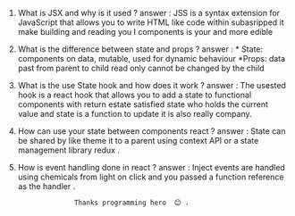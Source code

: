 1. What is JSX and why is it used ?
answer :   JSS is a syntax extension for JavaScript that allows you to write HTML like code within subasripped it make building and reading you I components is your and more edible



2. What is the difference between state and props ?
answer :   * State: components on data, mutable, used for dynamic behaviour
           *Props: data past from parent to child read only cannot be changed by the child




3.  What is the use State hook and how does it work ?
answer :   The usested hook is a react hook that allows you to add a state to functional components with return estate satisfied state who holds the current value and state is a function to update it is also really company.





4. How can use your state between components react ?
answer :  State can be shared by like theme it to a parent using context API or a state management library redux .





5. How is event handling done in react ?
answer :  Inject events are handled using chemicals from light on click and you passed a function reference as the handler .







                     Thanks programming hero  😊 .
